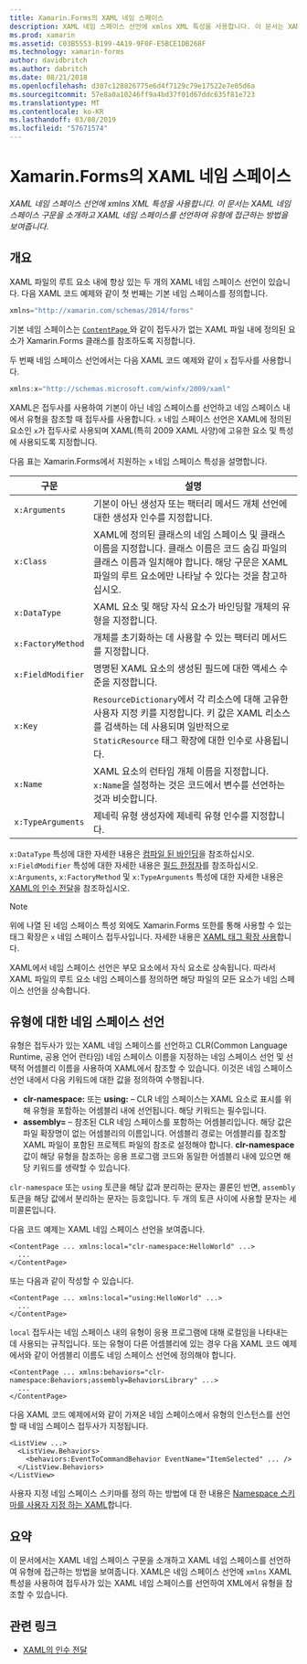 ```yaml
---
title: Xamarin.Forms의 XAML 네임 스페이스
description: XAML 네임 스페이스 선언에 xmlns XML 특성을 사용합니다. 이 문서는 XAML 네임 스페이스 구문을 소개하고 XAML 네임 스페이스를 선언하여 유형에 접근하는 방법을 보여줍니다.
ms.prod: xamarin
ms.assetid: C03B5553-B199-4A19-9F0F-E5BCE1DB268F
ms.technology: xamarin-forms
author: davidbritch
ms.author: dabritch
ms.date: 08/21/2018
ms.openlocfilehash: d307c128826775e6d4f7129c79e17522e7e05d6a
ms.sourcegitcommit: 57e8a0a10246ff9a4bd37f01d67ddc635f81e723
ms.translationtype: MT
ms.contentlocale: ko-KR
ms.lasthandoff: 03/08/2019
ms.locfileid: "57671574"
---
```

# <a name="xaml-namespaces-in-xamarinforms"></a>Xamarin.Forms의 XAML 네임 스페이스

_XAML 네임 스페이스 선언에 xmlns XML 특성을 사용합니다. 이 문서는 XAML 네임 스페이스 구문을 소개하고 XAML 네임 스페이스를 선언하여 유형에 접근하는 방법을 보여줍니다._

## <a name="overview"></a>개요

XAML 파일의 루트 요소 내에 항상 있는 두 개의 XAML 네임 스페이스 선언이 있습니다. 다음 XAML 코드 예제와 같이 첫 번째는 기본 네임 스페이스를 정의합니다.

```csharp
xmlns="http://xamarin.com/schemas/2014/forms"
```

기본 네임 스페이스는 [ `ContentPage` ](xref:Xamarin.Forms.ContentPage)와 같이 접두사가 없는 XAML 파일 내에 정의된 요소가 Xamarin.Forms 클래스를 참조하도록 지정합니다.

두 번째 네임 스페이스 선언에서는 다음 XAML 코드 예제와 같이 `x` 접두사를 사용합니다.

```csharp
xmlns:x="http://schemas.microsoft.com/winfx/2009/xaml"
```

XAML은 접두사를 사용하여 기본이 아닌 네임 스페이스를 선언하고 네임 스페이스 내에서 유형을 참조할 때 접두사를 사용합니다. `x` 네임 스페이스 선언은 XAML에 정의된 요소인 `x`가 접두사로 사용되며 XAML(특히 2009 XAML 사양)에 고유한 요소 및 특성에 사용되도록 지정합니다.

다음 표는 Xamarin.Forms에서 지원하는 `x` 네임 스페이스 특성을 설명합니다.

|구문|설명|
|--- |--- |
|`x:Arguments`|기본이 아닌 생성자 또는 팩터리 메서드 개체 선언에 대한 생성자 인수를 지정합니다.|
|`x:Class`|XAML에 정의된 클래스의 네임 스페이스 및 클래스 이름을 지정합니다. 클래스 이름은 코드 숨김 파일의 클래스 이름과 일치해야 합니다. 해당 구문은 XAML 파일의 루트 요소에만 나타날 수 있다는 것을 참고하십시오.|
|`x:DataType`|XAML 요소 및 해당 자식 요소가 바인딩할 개체의 유형을 지정합니다.|
|`x:FactoryMethod`|개체를 초기화하는 데 사용할 수 있는 팩터리 메서드를 지정합니다.|
|`x:FieldModifier`|명명된 XAML 요소의 생성된 필드에 대한 액세스 수준을 지정합니다.|
|`x:Key`|`ResourceDictionary`에서 각 리소스에 대해 고유한 사용자 지정 키를 지정합니다. 키 값은 XAML 리소스를 검색하는 데 사용되며 일반적으로 `StaticResource` 태그 확장에 대한 인수로 사용됩니다.|
|`x:Name`|XAML 요소의 런타임 개체 이름을 지정합니다. `x:Name`을 설정하는 것은 코드에서 변수를 선언하는 것과 비슷합니다.|
|`x:TypeArguments`|제네릭 유형 생성자에 제네릭 유형 인수를 지정합니다.|

`x:DataType` 특성에 대한 자세한 내용은 [컴파일 된 바인딩](~/xamarin-forms/app-fundamentals/data-binding/compiled-bindings.md)을 참조하십시오. `x:FieldModifier` 특성에 대한 자세한 내용은 [필드 한정자](~/xamarin-forms/xaml/field-modifiers.md)를 참조하십시오. `x:Arguments`, `x:FactoryMethod` 및 `x:TypeArguments` 특성에 대한 자세한 내용은 [XAML의 인수 전달](~/xamarin-forms/xaml/passing-arguments.md)을 참조하십시오.

> [!NOTE]
> 위에 나열 된 네임 스페이스 특성 외에도 Xamarin.Forms 또한를 통해 사용할 수 있는 태그 확장은 `x` 네임 스페이스 접두사입니다. 자세한 내용은 [XAML 태그 확장 사용](~/xamarin-forms/xaml/markup-extensions/consuming.md)합니다.

XAML에서 네임 스페이스 선언은 부모 요소에서 자식 요소로 상속됩니다. 따라서 XAML 파일의 루트 요소 네임 스페이스를 정의하면 해당 파일의 모든 요소가 네임 스페이스 선언을 상속합니다.

## <a name="declaring-namespaces-for-types"></a>유형에 대한 네임 스페이스 선언

유형은 접두사가 있는 XAML 네임 스페이스를 선언하고 CLR(Common Language Runtime, 공용 언어 런타임) 네임 스페이스 이름을 지정하는 네임 스페이스 선언 및 선택적 어셈블리 이름을 사용하여 XAML에서 참조할 수 있습니다. 이것은 네임 스페이스 선언 내에서 다음 키워드에 대한 값을 정의하여 수행됩니다.

- **clr-namespace:** 또는 **using:** – CLR 네임 스페이스는 XAML 요소로 표시를 위해 유형을 포함하는 어셈블리 내에 선언됩니다. 해당 키워드는 필수입니다.
- **assembly=** – 참조된 CLR 네임 스페이스를 포함하는 어셈블리입니다. 해당 값은 파일 확장명이 없는 어셈블리의 이름입니다. 어셈블리 경로는 어셈블리를 참조할 XAML 파일이 포함된 프로젝트 파일의 참조로 설정해야 합니다. **clr-namespace** 값이 해당 유형을 참조하는 응용 프로그램 코드와 동일한 어셈블리 내에 있으면 해당 키워드를 생략할 수 있습니다.

`clr-namespace` 또는 `using` 토큰을 해당 값과 분리하는 문자는 콜론인 반면, `assembly` 토큰을 해당 값에서 분리하는 문자는 등호입니다. 두 개의 토큰 사이에 사용할 문자는 세미콜론입니다.

다음 코드 예제는 XAML 네임 스페이스 선언을 보여줍니다.

```xaml
<ContentPage ... xmlns:local="clr-namespace:HelloWorld" ...>
  ...
</ContentPage>
```

또는 다음과 같이 작성할 수 있습니다.

```xaml
<ContentPage ... xmlns:local="using:HelloWorld" ...>
  ...
</ContentPage>
```

`local` 접두사는 네임 스페이스 내의 유형이 응용 프로그램에 대해 로컬임을 나타내는 데 사용되는 규칙입니다. 또는 유형이 다른 어셈블리에 있는 경우 다음 XAML 코드 예제에서와 같이 어셈블리 이름도 네임 스페이스 선언에 정의해야 합니다.

```xaml
<ContentPage ... xmlns:behaviors="clr-namespace:Behaviors;assembly=BehaviorsLibrary" ...>
  ...
</ContentPage>
```

다음 XAML 코드 예제에서와 같이 가져온 네임 스페이스에서 유형의 인스턴스를 선언할 때 네임 스페이스 접두사가 지정됩니다.

```xaml
<ListView ...>
  <ListView.Behaviors>
    <behaviors:EventToCommandBehavior EventName="ItemSelected" ... />
  </ListView.Behaviors>
</ListView>
```

사용자 지정 네임 스페이스 스키마를 정의 하는 방법에 대 한 내용은 [Namespace 스키마를 사용자 지정 하는 XAML](custom-namespace-schemas.md)합니다.

## <a name="summary"></a>요약

이 문서에서는 XAML 네임 스페이스 구문을 소개하고 XAML 네임 스페이스를 선언하여 유형에 접근하는 방법을 보여줍니다. XAML은 네임 스페이스 선언에 `xmlns` XAML 특성을 사용하여 접두사가 있는 XAML 네임 스페이스를 선언하여 XML에서 유형을 참조할 수 있습니다.

## <a name="related-links"></a>관련 링크

- [XAML의 인수 전달](~/xamarin-forms/xaml/passing-arguments.md)
